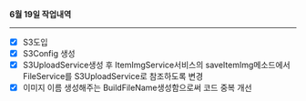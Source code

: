 **6월 19일 작업내역**

---

- [x] S3도입
- [x] S3Config 생성
- [x] S3UploadService생성 후 ItemImgService서비스의 saveItemImg메소드에서 FileService를 S3UploadService로 참조하도록 변경
- [x] 이미지 이름 생성해주는 BuildFileName생성함으로써 코드 중복 개선
